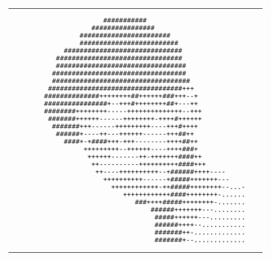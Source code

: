 <table>
<tr>
<td>

<pre>
                       ###########                              
                    ################                           
                 #######################                       
                 #########################                     
             ##############################                    
           ################################                    
           #################################                   
          ##################################                   
          ###################################                  
         ##################################+++                 
        ##############++++++++##++++++###+++--+                
        ################+--+++#++++++++##+---++                
        ########++++++++-----++++++++++++++--+++               
         #######++++++------++++++++-++++#++++++               
          #######+++------+++++++++----+++#++++                
           ######+----++---++++++------+++##++                 
             ####+-+####+++-+++--------++++##++                
                  +++++++++--++++++----++++###+                
                   ++++++-------++-+++++++####++               
                    ++----------++++++++++####+++              
                     ++----++++++++++--+######++++----         
                       ++++++++++------+#####+++++++---        
                         ++++++++++++-++#####++++++++--...-
                            ++++++++++++####++++++++-......
                               ###++++#####++++++++-.......
                                   ######+++++++---........
                                    #####++++++---.........
                                    ######++++--...........
                                    #######++-.............
                                    #######+--.............
</pre>

</td>
<td>

<pre>
haresh@github .................................. <b>Haresh Goyal</b>
role ........................................... Computer Engineering @ UW
focus .......................................... AI · Full-Stack · Neurotech

education ...................................... B.A.Sc. Computer Engineering @ University of Waterloo
languages.programming .......................... TypeScript, Python, C++, JS
stack .......................................... Next.js, Node, React Native
cloud/db ....................................... AWS, Firebase, MongoDB
tools .......................................... VS Code, Neovim, Git, Docker

projects ....................................... NeuroBlocks · Mesh · UpTick
learning ....................................... Agentic LLMs, BCI, systems

contact.personal ............................... <a href="https://hareshgoyal.ca">hareshgoyal.ca</a>
contact.linkedin ............................... <a href="https://linkedin.com/in/hareshgoyal">linkedin.com/in/hareshgoyal</a>
contact.x/twitter .............................. <a href="https://x.com/hareshcodes">@hareshcodes</a>

currently ......................................
• Project Developer @ UW Blueprint (BobaTalks)
• Incoming Software Developer @ BorderPass (Winter 2026)
• Campus Ambassador @ Intern Insider
</pre>

</td>
</tr>
</table>
